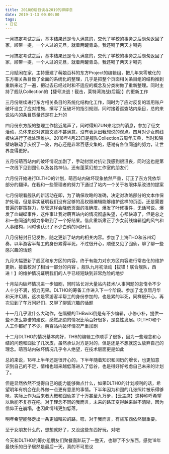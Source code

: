 ```yaml
---
title: 2018的后日谈与2019的碎碎念
date: 2019-1-13 00:00:00
tags: 
- 日记
---
```

一月搞定考试之后，基本结果还是令人满意的，交代了学校的事务之后匆匆返回了家，顺带一提，一个人过的元旦，就着两罐青岛，我还喝了两天才喝完
<!-- more -->
一月搞定考试之后，基本结果还是令人满意的，交代了学校的事务之后匆匆返回了家，顺带一提，一个人过的元旦，就着两罐青岛，我还喝了两天才喝完

二月赋闲在家，主持重建了萌娘百科的东方Project的编辑组，把几年来零散化的东方相关条目做了全面的系统化的整理，几乎是把整个页面相关条目组的结构推到重新来过了一遍，把过去已经过时和不适应的概念及分类树做了重新整理。同时主持了舰队Collection的【捷号决战！截击，莱特湾海战(后篇)】的更新工作

三月份继续进行东方相关条目的系统化结构化工作，同时为了应对反复的滥用账户破坏设立了应对措施，撰写了反破坏的指引规则，同时接着巡查站内条目，总的来说站内的条目质量还是在上升的

四月份东方版的整理工作接近尾声了，同时得知ZUN来北京的消息，参加了征文活动，总体来说对这篇文章不甚满意，没有表达出我想说的观点。四月对少女前线板块进行了批处理维护。2018年4月23日是舰队Collection五周年庆典，当时和隔壁站联动了庆祝了一波，内心还是非常百感交集的，感谢有各位同道的努力，让世界变得更好。

五月份萌百站内的破坏情况加剧了，手动封禁对抗让我感到很沮丧，同时这也是第一次线下见到囧仙以及各路神仙，还有蓬莱幻想工作室的朋友们

六月份开始进行DLTHO的计划，萌百站内破坏现象依然严重，订正了东方凭依华部分的翻译。在我和一些管理者的努力下通过了站内一个关于权限体系改进的提案

七月份眼看舰队的新活动在即，为了确保攻略的准确，决定对攻略部分的文本作保护处理，但是事实证明我们没有足够的高权限编辑能够维护这样的页面，还是需要普遍的群策群力，尽管这样会降低页面的准确度。爆发了叶修事件，无话可说。爆发了血蝴蝶事件，这件事让我对萌百站内的情况彻底失望，心都快凉了，但是总之和一些同道的努力争取到了一个好结果。借此重新肃正了少女前线编辑组的风气和人事结构，同时也认识了不少白鸦的同好们。

八月份秘封日记发售，随之更新了站内的相关内容。参加了上海THO和苏州幻奏，以半游客半帮工的身份累得半死，不过很开心，顺便又见了囧仙，聊了聊一些感兴趣的话题

九月大幅更新了舰区和东方区的内容，终于有能力对东方区内容进行常态化的维护更新，接着校对了相当一部分的内容 。舰队九月初活动【拔锚！联合舰队，西进！】的维护情况证明我们的人手已经短缺到非常危险的地步

十月站内破坏情况进一步加剧，同时站长对大量站内技术/人事问题的怠惰令不少人十分不满，努力无果。DLTHO的筹备工作进入下一个阶段。参加了北京熙月华和天津幻奏，这次是零游客半帮工的身份参加的，也是累的半死，同样很开心，再次见到了车万同好们，又聊了聊感兴趣的话题

十一月几乎没什么大动作，在隔壁的THBwiki倒是有不少编辑，小修小补，提供一些不怎么靠谱的建议，感觉那边的情况比萌百好很多，是良性发展。DLTHO和个人工作都好了不少。萌百站内破坏情况严重加剧

十二月DLTHO的情况基本向好，THB的编辑工作顺手了很多，因为一些理念和心结的问题和囧扯了几次皮，虽然承认对方是对的，但是还是不想就这么放弃自己的理念。萌百站内破坏情况几乎令人绝望，在技术层面更是如此

总的来说，18年上半年还是很开心的，下半年随着知识和阅历的增长，也更加意识到自己的不足，情绪也越来越低落进入了低谷，也是得好好考虑自己未来的计划了。

但是显然依然不觉得自己的能力能够做点什么，如果DLTHO的计划顺利的话，希望明年有机会在此外做一点更有意思的事情。下半年因为和囧的几张照片被乐得够呛，实际上作为后来者大概和囧仙差了十万甚至九万步，【云主席】这种称呼希望以后能不复存在吧。对于理念不同的我而言，未来的路正变得越来越不清晰，因为信仰正在崩塌，也因此情绪更加低落。

明年希望能够走出一条更加精彩的路，嗯，对于我而言，有些东西依然很重要。

至于女朋友什么的，想想就好了，又没这些东西好玩，对吧

今天和DLTHO的筹办组朋友们聚餐轰趴玩了一整天，也聊了不少东西，感觉18年最快乐的日子居然是最后一天，真的不可思议